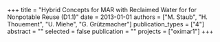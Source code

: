 +++
title = "Hybrid Concepts for MAR with Reclaimed Water for for Nonpotable Reuse (D1.1)"
date = 2013-01-01
authors = ["M. Staub", "H. Thouement", "U. Miehe", "G. Grützmacher"]
publication_types = ["4"]
abstract = ""
selected = false
publication = ""
projects = ["oximar1"]
+++

